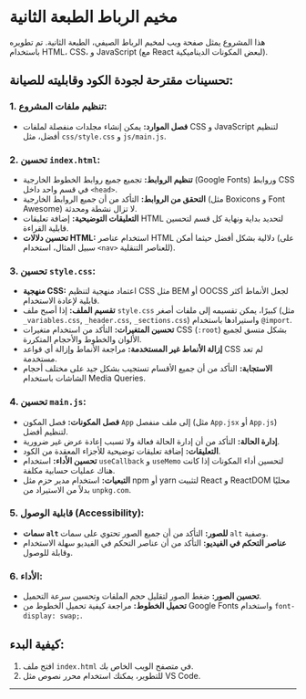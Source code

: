 # مخيم الرباط الطبعة الثانية

هذا المشروع يمثل صفحة ويب لمخيم الرباط الصيفي، الطبعة الثانية. تم تطويره باستخدام HTML، CSS، و JavaScript (مع React لبعض المكونات الديناميكية).

## تحسينات مقترحة لجودة الكود وقابليته للصيانة:

### 1. تنظيم ملفات المشروع:
- **فصل الموارد:** يمكن إنشاء مجلدات منفصلة لملفات CSS و JavaScript لتنظيم أفضل، مثل `css/style.css` و `js/main.js`.

### 2. تحسين `index.html`:
- **تنظيم الروابط:** تجميع جميع روابط الخطوط الخارجية (Google Fonts) وروابط CSS في قسم واحد داخل `<head>`.
- **التحقق من الروابط:** التأكد من أن جميع الروابط الخارجية (مثل Boxicons و Font Awesome) لا تزال نشطة ومحدثة.
- **التعليقات التوضيحية:** إضافة تعليقات HTML لتحديد بداية ونهاية كل قسم لتحسين قابلية القراءة.
- **تحسين دلالات HTML:** استخدام عناصر HTML دلالية بشكل أفضل حيثما أمكن (على سبيل المثال، استخدام `<nav>` للعناصر التنقلية).

### 3. تحسين `style.css`:
- **منهجية CSS:** اعتماد منهجية لتنظيم CSS مثل BEM أو OOCSS لجعل الأنماط أكثر قابلية لإعادة الاستخدام.
- **تقسيم الملف:** إذا أصبح ملف `style.css` كبيرًا، يمكن تقسيمه إلى ملفات أصغر (مثل `_variables.css`, `_header.css`, `_sections.css`) واستيرادها باستخدام `@import`.
- **تحسين المتغيرات:** التأكد من استخدام متغيرات CSS (`:root`) بشكل متسق لجميع الألوان والخطوط والأحجام المتكررة.
- **إزالة الأنماط غير المستخدمة:** مراجعة الأنماط وإزالة أي قواعد CSS لم تعد مستخدمة.
- **الاستجابة:** التأكد من أن جميع الأقسام تستجيب بشكل جيد على مختلف أحجام الشاشات باستخدام Media Queries.

### 4. تحسين `main.js`:
- **فصل المكونات:** فصل المكون `App` إلى ملف منفصل (مثل `App.jsx` أو `App.js`) لتنظيم أفضل.
- **إدارة الحالة:** التأكد من أن إدارة الحالة فعالة ولا تسبب إعادة عرض غير ضرورية.
- **التعليقات:** إضافة تعليقات توضيحية للأجزاء المعقدة من الكود.
- **تحسين الأداء:** استخدام `useCallback` و `useMemo` لتحسين أداء المكونات إذا كانت هناك عمليات حسابية مكلفة.
- **التبعيات:** استخدام مدير حزم مثل npm أو yarn لتثبيت React و ReactDOM محليًا بدلاً من الاستيراد من `unpkg.com`.

### 5. قابلية الوصول (Accessibility):
- **سمات `alt` للصور:** التأكد من أن جميع الصور تحتوي على سمات `alt` وصفية.
- **عناصر التحكم في الفيديو:** التأكد من أن عناصر التحكم في الفيديو سهلة الاستخدام وقابلة للوصول.

### 6. الأداء:
- **تحسين الصور:** ضغط الصور لتقليل حجم الملفات وتحسين سرعة التحميل.
- **تحميل الخطوط:** مراجعة كيفية تحميل الخطوط من Google Fonts واستخدام `font-display: swap;`.

## كيفية البدء:

1.  افتح ملف `index.html` في متصفح الويب الخاص بك.
2.  للتطوير، يمكنك استخدام محرر نصوص مثل VS Code.

---
